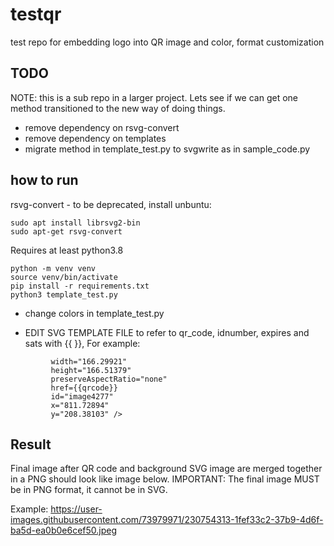 # testqr

test repo for embedding logo into QR image and color, format customization

## TODO

NOTE: this is a sub repo in a larger project. Lets see if we can get one method transitioned to the new way of doing things. 

- remove dependency on rsvg-convert
- remove dependency on templates
- migrate method in template_test.py to svgwrite as in sample_code.py 

## how to run

rsvg-convert  -  to be deprecated, install unbuntu: 

```
sudo apt install librsvg2-bin
sudo apt-get rsvg-convert
```

Requires at least python3.8

```
python -m venv venv
source venv/bin/activate
pip install -r requirements.txt
python3 template_test.py 
```

- change colors in template_test.py

- EDIT SVG TEMPLATE FILE to refer to qr_code, idnumber, expires and sats
with {{ }}, For example: 

```<image
         width="166.29921"
         height="166.51379"
         preserveAspectRatio="none"
         href={{qrcode}}
         id="image4277"
         x="811.72894"
         y="208.38103" />
```

## Result

Final image after QR code and background SVG image are merged together in a PNG should look like image below. 
IMPORTANT: The final image MUST be in PNG format, it cannot be in SVG. 

Example: 
https://user-images.githubusercontent.com/73979971/230754313-1fef33c2-37b9-4d6f-ba5d-ea0b0e6cef50.jpeg



